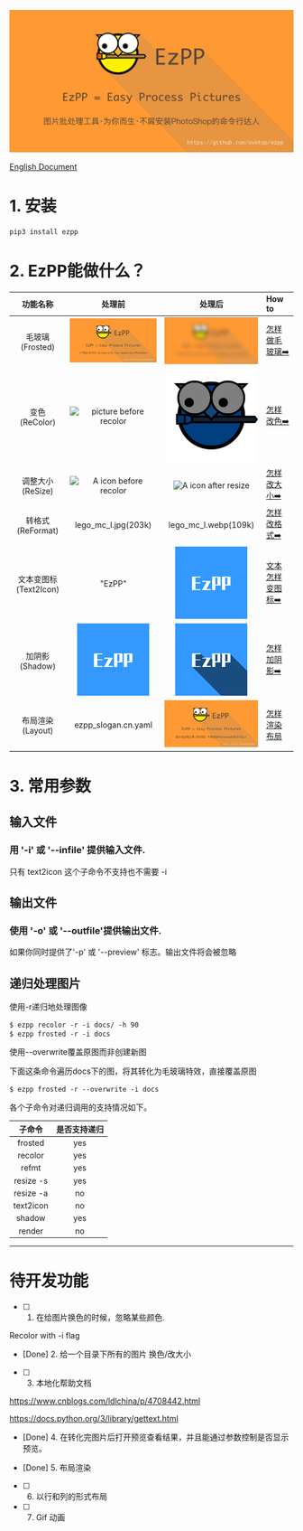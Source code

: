 
![](docs/ezpp_slogan.cn.png)

[English Document](README.md)

# 1. 安装

```bash
pip3 install ezpp
```

# 2. EzPP能做什么？

功能名称|处理前|处理后|How to
:---:|:---:|:---:|:---
毛玻璃(Frosted)|![A icon before frosted]( docs/ezpp_slogan_256x128.png)|![A icon after defult frosted](docs/ezpp_slogan_256x128_frosted.png)|[怎样做毛玻璃➡️](docs/subcmd_04_frosted.md)
变色(ReColor)|![picture before recolor](docs/logo_256x256.png)|![picture after recolor](docs/logo_blue_hsv_v(-0.5).png)|[怎样改色➡️](docs/subcmd_01_recolor.md)
调整大小(ReSize)|![A icon before recolor](docs/logo_256x256.png)|![A icon after resize](docs/logo_64.png)|[怎样改大小➡️](docs/subcmd_02_resize.cn.md)
转格式(ReFormat)|lego_mc_l.jpg(203k)|lego_mc_l.webp(109k)|[怎样改格式➡️](docs/subcmd_03_reformat.cn.md)
文本变图标(Text2Icon)| "EzPP"|![Simplest call of text2icon](docs/ezpp_t_128.png)|[文本怎样变图标➡️](docs/subcmd_05_text2icon.cn.md)
加阴影(Shadow)|![A clean background icon](docs/ezpp_t_128.png)|![Shadow added on clean background](docs/ezpp_t_128_shadow.png)|[怎样加阴影➡️](docs/subcmd_06_shadow.cn.md)
布局渲染(Layout)|ezpp_slogan.cn.yaml|![slogan](docs/ezpp_slogan.cn_256x128.png)|[怎样渲染布局](examples/render/examples_render.cn.md)

# 3. 常用参数

## 输入文件
### 用 '-i' 或 '--infile' 提供输入文件.

只有 text2icon 这个子命令不支持也不需要 -i

## 输出文件
### 使用 '-o' 或 '--outfile'提供输出文件.
                            
如果你同时提供了'-p' 或 '--preview' 标志。输出文件将会被忽略


## 递归处理图片

使用-r递归地处理图像

```text
$ ezpp recolor -r -i docs/ -h 90
$ ezpp frosted -r -i docs
```

使用--overwrite覆盖原图而非创建新图

下面这条命令遍历docs下的图，将其转化为毛玻璃特效，直接覆盖原图

```text
$ ezpp frosted -r --overwrite -i docs
```

各个子命令对递归调用的支持情况如下。

子命令|是否支持递归
:---:|:---:
frosted|yes
recolor|yes
refmt|yes
resize -s|yes
resize -a|no
text2icon |no
shadow |yes
render |no

------ 
# 待开发功能

- [ ] 1. 在给图片换色的时候，忽略某些颜色.

Recolor with -i flag

- [Done] 2. 给一个目录下所有的图片 换色/改大小 


- [ ] 3. 本地化帮助文档

https://www.cnblogs.com/ldlchina/p/4708442.html

https://docs.python.org/3/library/gettext.html

- [Done] 4. 在转化完图片后打开预览查看结果，并且能通过参数控制是否显示预览。

- [Done] 5. 布局渲染
- [ ] 6. 以行和列的形式布局
- [ ] 7. Gif 动画
